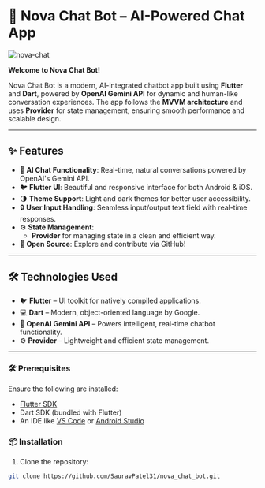 # 🤖 Nova Chat Bot – AI-Powered Chat App

![nova-chat](https://github.com/user-attachments/assets/your-image-link.png)

**Welcome to Nova Chat Bot!**  

Nova Chat Bot is a modern, AI-integrated chatbot app built using **Flutter** and **Dart**, powered by **OpenAI Gemini API** for dynamic and human-like conversation experiences. The app follows the **MVVM architecture** and uses **Provider** for state management, ensuring smooth performance and scalable design.

---

## ✨ Features

- 💬 **AI Chat Functionality**: Real-time, natural conversations powered by OpenAI's Gemini API.
- 🐦 **Flutter UI**: Beautiful and responsive interface for both Android & iOS.
- 🌗 **Theme Support**: Light and dark themes for better user accessibility.
- 🔒 **User Input Handling**: Seamless input/output text field with real-time responses.
- ⚙️ **State Management**:  
  - **Provider** for managing state in a clean and efficient way.
- 📂 **Open Source**: Explore and contribute via GitHub!

---

## 🛠️ Technologies Used

- 🐦 **Flutter** – UI toolkit for natively compiled applications.
- 💻 **Dart** – Modern, object-oriented language by Google.
- 📡 **OpenAI Gemini API** – Powers intelligent, real-time chatbot functionality.
- ⚙️ **Provider** – Lightweight and efficient state management.
---


### 🛠 Prerequisites

Ensure the following are installed:

- [Flutter SDK](https://flutter.dev/docs/get-started/install)
- Dart SDK (bundled with Flutter)
- An IDE like [VS Code](https://code.visualstudio.com/) or [Android Studio](https://developer.android.com/studio)

### 📦 Installation

1. Clone the repository:

```bash
git clone https://github.com/SauravPatel31/nova_chat_bot.git
